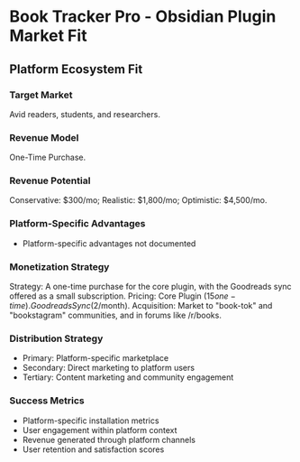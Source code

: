 # Book Tracker Pro - Obsidian Plugin Market Fit

## Platform Ecosystem Fit

### Target Market
Avid readers, students, and researchers.

### Revenue Model
One-Time Purchase.

### Revenue Potential
Conservative: $300/mo; Realistic: $1,800/mo; Optimistic: $4,500/mo.

### Platform-Specific Advantages
- Platform-specific advantages not documented

### Monetization Strategy
Strategy: A one-time purchase for the core plugin, with the Goodreads sync offered as a small subscription. Pricing: Core Plugin ($15 one-time). Goodreads Sync ($2/month). Acquisition: Market to "book-tok" and "bookstagram" communities, and in forums like /r/books.

### Distribution Strategy
- Primary: Platform-specific marketplace
- Secondary: Direct marketing to platform users
- Tertiary: Content marketing and community engagement

### Success Metrics
- Platform-specific installation metrics
- User engagement within platform context
- Revenue generated through platform channels
- User retention and satisfaction scores
